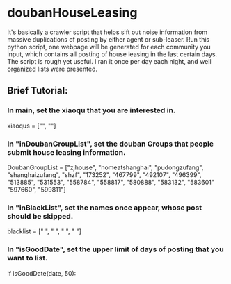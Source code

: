 # doubanHouseLeasing

It's basically a crawler script that helps sift out noise information from massive duplications of posting by either agent or sub-leaser.
Run this python script, one webpage will be generated for each community you input, which contains all posting of house leasing in the last certain days. The script is rough yet useful. I ran it once per day each night, and well organized lists were presented.

## Brief Tutorial:

### In main, set the xiaoqu that you are interested in.
xiaoqus = ["", ""]
### In "inDoubanGroupList", set the douban Groups that people submit house leasing information.
DoubanGroupList = ["zjhouse", "homeatshanghai", "pudongzufang", "shanghaizufang", "shzf", "173252", "467799", "492107", "496399", "513885", "531553", "558784", "558817", "580888", "583132", "583601" "597660", "599811"]
### In "inBlackList", set the names once appear, whose post should be skipped.
blacklist = [" ", " ", " ", " "]

### In "isGoodDate", set the upper limit of days of posting that you want to list.
if isGoodDate(date, 50):
